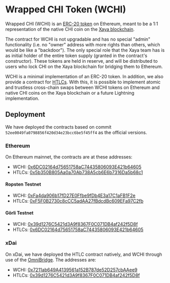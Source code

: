 # Wrapped CHI Token (WCHI)

Wrapped CHI (WCHI) is an
[ERC-20 token](https://ethereum.org/en/developers/docs/standards/tokens/erc-20/)
on Ethereum, meant to be a 1:1 representation of the native CHI coin
on the [Xaya blockchain](https://xaya.io/).

The contract for WCHI is not upgradable and has no special "admin" functionality
(i.e. no "owner" address with more rights than others, which would be like
a "backdoor").  The only special role
that the Xaya team has is as initial holder of the entire token supply
(granted in the contract's constructor).  These tokens are held in reserve,
and will be distributed to users who lock CHI on the Xaya blockchain
for bridging them to Ethereum.

WCHI is a minimal implementation of an ERC-20 token.  In addition, we also
provide a contract for
[HTLCs](https://en.bitcoin.it/wiki/Hash_Time_Locked_Contracts).
With this, it is possible to implement atomic and trustless cross-chain swaps
between WCHI tokens on Ethereum and native CHI coins on the Xaya blockchain or
a future Lightning implementation.

## Deployment

We have deployed the contracts based on commit
`52ee0049fa0798856f420d34e23bcc6be5f45ff4` as the official versions.

### Ethereum

On Ethereum mainnet, the contracts are at these addresses:

- WCHI: [0x6DC02164d75651758aC74435806093E421b64605](https://etherscan.io/address/0x6DC02164d75651758aC74435806093E421b64605)
- HTLCs: [0x5b350B805Aa0a70Ab738A5cb6E6b7316Da5b68c1](https://etherscan.io/address/0x5b350B805Aa0a70Ab738A5cb6E6b7316Da5b68c1)

#### Ropsten Testnet

- WCHI: [0xFa4da906b17fD27E0Ffbe9fDb4E3a17C1aFB1F2e](https://ropsten.etherscan.io/address/0xFa4da906b17fD27E0Ffbe9fDb4E3a17C1aFB1F2e)
- HTLCs: [0xF5F0B2730c8cCC5adAA27fBdcdBc609EFa97C2fb](https://ropsten.etherscan.io/address/0xF5F0B2730c8cCC5adAA27fBdcdBc609EFa97C2fb)

#### Görli Testnet

- WCHI: [0x39d1276C5421d3A9f8367F0C071DB4af242f5D8f](https://goerli.etherscan.io/address/0x39d1276c5421d3a9f8367f0c071db4af242f5d8f)
- HTLCs: [0x6DC02164d75651758aC74435806093E421b64605](https://goerli.etherscan.io/address/0x6dc02164d75651758ac74435806093e421b64605)

### xDai

On xDai, we have deployed the HTLC contract natively, and WCHI through
use of the [OmniBridge](https://omni.xdaichain.com/bridge).  The addresses are:

- WCHI: [0x7211ab649A4139561a152B787de52D257cbAAee9](https://blockscout.com/xdai/mainnet/address/0x7211ab649A4139561a152B787de52D257cbAAee9)
- HTLCs: [0x39d1276C5421d3A9f8367F0C071DB4af242f5D8f](https://blockscout.com/xdai/mainnet/address/0x39d1276C5421d3A9f8367F0C071DB4af242f5D8f)
